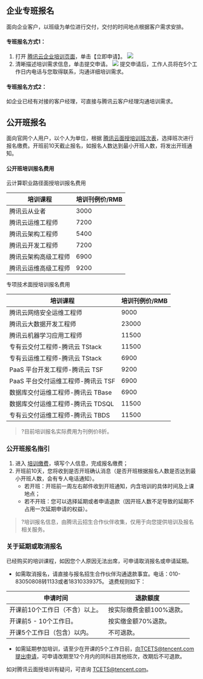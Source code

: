 ## 企业专班报名

面向企业客户，以班级为单位进行交付，交付的时间地点根据客户需求安排。

#### 专班报名方式1：
1. 打开 [腾讯云企业培训页面](https://cloud.tencent.com/edu/training/enterprise)，单击【立即申请】。
![](https://main.qcloudimg.com/raw/a055ed8bd57132afd2f78e3955f651aa.png)
2. 清晰描述培训需求信息，单击提交申请。
![](https://main.qcloudimg.com/raw/ff9b7ff27e58b95c9370a91b47145548.png)
提交申请后，工作人员将在5个工作日内电话与您取得联系，沟通详细培训需求。
#### 专班报名方式2：
如企业已经有对接的客户经理，可直接与腾讯云客户经理沟通培训需求。

## 公开班报名
面向官网个人用户，以个人为单位，根据 [腾讯云面授培训班次表](https://cloud.tencent.com/edu/training/timetable?project=30&status=1)，选择班次进行报名缴费。开班前10天截止报名，如报名人数达到最小开班人数，将发出开班通知。

#### 公开班培训报名费用
云计算职业路径面授培训报名费用

| 培训课程 | 培训刊例价/RMB |
|---------|---------|
| 腾讯云从业者 | 3000 | 
| 腾讯云运维工程师 |7200 |
| 腾讯云架构工程师 | 5400 |
| 腾讯云开发工程师 | 7200 |
| 腾讯云架构高级工程师 | 6900 |
| 腾讯云运维高级工程师 | 9200 |

专项技术面授培训报名费用

| 培训课程 | 培训刊例价/RMB |
|---------|---------|
| 腾讯云网络安全运维工程师 | 9000 |
| 腾讯云大数据开发工程师 |23000 |
| 腾讯云机器学习应用工程师	 | 11500 |
| 专有云交付工程师-腾讯云 TStack | 11500 |
| 专有云运维工程师-腾讯云 TStack	 | 6900 |
| PaaS 平台开发工程师-腾讯云 TSF | 9200 |
| PaaS 平台交付运维工程师-腾讯云 TSF | 6900 |
| 数据库交付运维工程师-腾讯云 TBase |6900 |
| 数据库交付运维工程师-腾讯云 TDSQL   | 11500 |
| 专有云交付运维工程师-腾讯云 TBDS | 11500 |

>?目前培训报名实际费用为刊例价8折。


### 公开班报名指引
1. 进入 [培训缴费](https://www.easthome.com/front/tencentCloud/bespeak)，填写个人信息，完成报名缴费；
2. 开班前10天，您将收到是否开班确认消息（是否开班根据报名人数是否达到最小开班人数，会有专人电话通知）。
	- 若开班：开班前一周左右邮件收到开班通知，内含培训的具体时间及上课地点；
	- 若不开班：您可以选择延期或者申请退款（因开班人数不足导致的延期不占用一次延期申请的权益）。
>?培训报名信息，由腾讯云招生合作伙伴收集，仅用于向您提供培训及报名相关服务。

### 关于延期或取消报名
已经购买的培训课程，如因您个人原因无法出席，可申请取消报名或申请延期。
- 如需取消报名，请直接与报名招生合作伙伴沟通退款事宜。电话：010-83050808转1133或者18310339375。
退费规则如下：

| 申请时间 | 退款额度 |
|---------|---------|
| 开课前10个工作日（不含）以上。 | 按实际缴费金额100%退款。 |
| 开课前5 - 10个工作日。 | 按实缴金额70%退款。 |
| 开课5个工作日（包含）以内。 | 不可退款。 |

- 如需延期参加培训，请至少在开课的5个工作日前，向TCETS@tencent.com提出申请，可申请改期至12个月内的同科目其他班次，改期后不可退款。

如对腾讯云面授培训有疑问，可咨询 TCETS@tencent.com。


